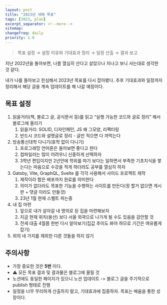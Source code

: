 ```yaml
---
layout: post
title: "2023년 새해 목표"
tags: [2023, plan]
excerpt_separator: <!--more-->
sitemap:
changefreq: daily
priority: 1.0
---
```


> 목표 설정 → 설정 이유와 기대효과 정리 → 일정 산출 → 결과 보고

<!--more-->

지난 2022년을 돌아보면, 나름 열심히 산다고 살았으나 지나고 보니 사는대로 생각한 것 같다.

내가 나를 돌아보고 한심해서 2023년 목표를 다시 잡아봤다. 
추후 기대효과와 일정까지 정리해서 해당 글을 계속 업데이트를 해 나갈 예정이다.


## 목표 설정

1. 읽을거리(책, 블로그 글, 공식문서 등)를 읽고 “실행 가능한 코드와 글로 정리” 해서 블로그에 올리기
    1. 읽을거리: SOLID, 디자인패턴, JS 왜 그모양, 리팩터링
    2. 반드시 코드와 설명글로 정리 - 글만 적으면 다 까먹는다
2. 방송통신대학 다니기(휴학 없이 다니기)
    1. 프로그래밍 언어론은 들어보면 좋다고 한다
    2. 컴파일러는 많이 어려우니 신중하게 선택하자
    3. 3학년 편입이지만 2년안에 학위를 따기 보다는 일하면서 부족한 기초지식을 쌓는다는 마음으로 수강을 적게 하더라도 공부를 열심히 하자
3. Gatsby, Vite, GraphQL, Svelte 를 각각 사용해서 사이드 프로젝트 제작
    1. 제작이라 함은 배포까지 완료를 의미한다
    2. 의미가 없더라도 목표한 기능을 수행하는 사이트를 만든다(정 할거 없으면 게시판 + 댓글 이라도 만들것)
    3. 23년 1월 현재 스벨트 파는중
4. 내 집 마련
    1. 앞으로 내가 살아갈 내 명의로 된 집을 마련해보자
    2. 지금 현재 위치(용산) 보다 서울 외곽으로 나가게 될 수도 있음을 감안할 것
    3. 전세 대출 4월쯤 한번 다시 알아보기(집값 추이도 봐야 하므로 기간은 여유롭게 잡기)
5. 위의 네 가지를 제외한 다른 것들을 하지 않기

## 주의사항
* 가장 중요한 것은 <strong>5번</strong> 이다.
* ⚠️ 모든 목표 결과 및 결과물은 블로그에 올릴 것
* 노션에도 동일한 페이지가 있으니 노션 업데이트 -> 블로그 글을 주기적으로 publish 형태로 진행
* 일정을 너무 무리하게 산출하지 말고, 기대효과에 집중하자. 목표는 배움을 통한 성장이다.
